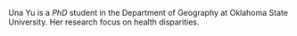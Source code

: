 Una Yu is a *PhD* student in the Department of Geography at Oklahoma State University. Her research focus on health disparities.
